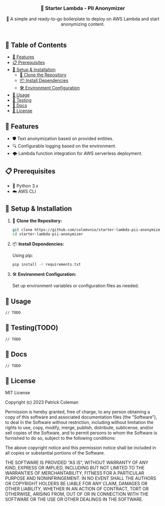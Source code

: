 
<!-- PROJECT LOGO -->
<br />
<div align="center">

  <h3 align="center">📌 Starter Lambda - PII Anonymizer</h3>

  <p align="center">
    📝 A simple and ready-to-go boilerplate to deploy on AWS Lambda and start anonymizing content.
    <br />
    <br />
  </p>
</div>

## 📖 Table of Contents

- [🌟 Features](#-features)
- [📋 Prerequisites](#-prerequisites)
- [🚀 Setup & Installation](#-setup--installation)
  - [🔗 Clone the Repository](#-clone-the-repository)
  - [📦 Install Dependencies](#-install-dependencies)
  - [🛠️ Environment Configuration](#%EF%B8%8F-environment-configuration)
- [🔧 Usage](#-usage)
- [🧪 Testing](#-testing)
- [🤝 Docs](#-docs)
- [📜 License](#-license)

## 🌟 Features

- 🛡️ Text anonymization based on provided entities.
- 🔍 Configurable logging based on the environment.
- 🌩️ Lambda function integration for AWS serverless deployment.

## 📋 Prerequisites

- 🐍 Python 3.x
- ☁️ AWS CLI

## 🚀 Setup & Installation

1. 🔗 **Clone the Repository:**

   ```bash
   git clone https://github.com/colemvnio/starter-lambda-pii-anonymizer
   cd starter-lambda-pii-anonymizer
   ```

2. 📦 **Install Dependencies:**

   Using pip:

   ```bash
   pip install -r requirements.txt
   ```

3. 🛠️ **Environment Configuration:**

   Set up environment variables or configuration files as needed.

## 🔧 Usage

```// TODO```

## 🧪 Testing(TODO)

```// TODO```

## 🤝 Docs

```// TODO```

## 📜 License

MIT License

Copyright (c) 2023 Patrick Coleman

Permission is hereby granted, free of charge, to any person obtaining a copy
of this software and associated documentation files (the "Software"), to deal
in the Software without restriction, including without limitation the rights
to use, copy, modify, merge, publish, distribute, sublicense, and/or sell
copies of the Software, and to permit persons to whom the Software is
furnished to do so, subject to the following conditions:

The above copyright notice and this permission notice shall be included in all
copies or substantial portions of the Software.

THE SOFTWARE IS PROVIDED "AS IS", WITHOUT WARRANTY OF ANY KIND, EXPRESS OR
IMPLIED, INCLUDING BUT NOT LIMITED TO THE WARRANTIES OF MERCHANTABILITY,
FITNESS FOR A PARTICULAR PURPOSE AND NONINFRINGEMENT. IN NO EVENT SHALL THE
AUTHORS OR COPYRIGHT HOLDERS BE LIABLE FOR ANY CLAIM, DAMAGES OR OTHER
LIABILITY, WHETHER IN AN ACTION OF CONTRACT, TORT OR OTHERWISE, ARISING FROM,
OUT OF OR IN CONNECTION WITH THE SOFTWARE OR THE USE OR OTHER DEALINGS IN THE
SOFTWARE.

